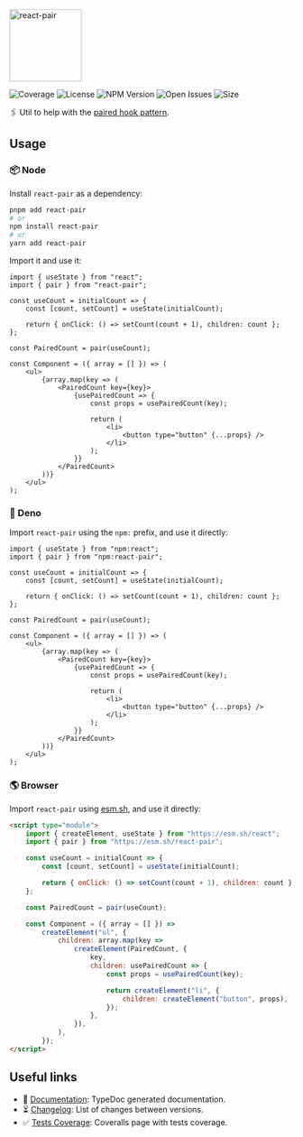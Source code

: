 <img id="logo" alt="react-pair" src="https://lou.codes/logos/react_pair.svg" height="128" />

![Coverage][coverage-badge] ![License][license-badge]
![NPM Version][npm-version-badge] ![Open Issues][open-issues-badge]
![Size][size-badge]

🖇️ Util to help with the [paired hook pattern][article].

## Usage

### 📦 Node

Install `react-pair` as a dependency:

```bash
pnpm add react-pair
# or
npm install react-pair
# or
yarn add react-pair
```

Import it and use it:

```tsx
import { useState } from "react";
import { pair } from "react-pair";

const useCount = initialCount => {
	const [count, setCount] = useState(initialCount);

	return { onClick: () => setCount(count + 1), children: count };
};

const PairedCount = pair(useCount);

const Component = ({ array = [] }) => (
	<ul>
		{array.map(key => (
			<PairedCount key={key}>
				{usePairedCount => {
					const props = usePairedCount(key);

					return (
						<li>
							<button type="button" {...props} />
						</li>
					);
				}}
			</PairedCount>
		))}
	</ul>
);
```

### 🦕 Deno

Import `react-pair` using the `npm:` prefix, and use it directly:

```tsx
import { useState } from "npm:react";
import { pair } from "npm:react-pair";

const useCount = initialCount => {
	const [count, setCount] = useState(initialCount);

	return { onClick: () => setCount(count + 1), children: count };
};

const PairedCount = pair(useCount);

const Component = ({ array = [] }) => (
	<ul>
		{array.map(key => (
			<PairedCount key={key}>
				{usePairedCount => {
					const props = usePairedCount(key);

					return (
						<li>
							<button type="button" {...props} />
						</li>
					);
				}}
			</PairedCount>
		))}
	</ul>
);
```

### 🌎 Browser

Import `react-pair` using [esm.sh][esm.sh], and use it directly:

```html
<script type="module">
	import { createElement, useState } from "https://esm.sh/react";
	import { pair } from "https://esm.sh/react-pair";

	const useCount = initialCount => {
		const [count, setCount] = useState(initialCount);

		return { onClick: () => setCount(count + 1), children: count };
	};

	const PairedCount = pair(useCount);

	const Component = ({ array = [] }) =>
		createElement("ul", {
			children: array.map(key =>
				createElement(PairedCount, {
					key,
					children: usePairedCount => {
						const props = usePairedCount(key);

						return createElement("li", {
							children: createElement("button", props),
						});
					},
				}),
			),
		});
</script>
```

## Useful links

-   📝 [Documentation][documentation]: TypeDoc generated documentation.
-   ⏳ [Changelog][changelog]: List of changes between versions.
-   ✅ [Tests Coverage][coverage]: Coveralls page with tests coverage.

<!-- Reference -->

[article]: https://lou.cx/articles/the-paired-hook-pattern
[changelog]:
	https://github.com/loucyx/lou.codes/blob/main/packages/react-pair/CHANGELOG.md
[coverage-badge]:
	https://img.shields.io/coveralls/github/loucyx/lou.codes.svg?labelColor=666&color=0a8
[coverage]: https://coveralls.io/github/loucyx/lou.codes
[documentation]: https://lou.codes/libraries/react_pair/
[esm.sh]: https://esm.sh
[license-badge]:
	https://img.shields.io/npm/l/react-pair.svg?labelColor=666&color=0a8
[npm-version-badge]:
	https://img.shields.io/npm/v/react-pair.svg?labelColor=666&color=0a8
[open-issues-badge]:
	https://img.shields.io/github/issues/loucyx/lou.codes.svg?labelColor=666&color=0a8
[size-badge]:
	https://img.shields.io/badge/dynamic/json?label=brotli&labelColor=666&color=0a8&suffix=KiB&query=%24.size&url=https%3A%2F%2Fraw.githubusercontent.com%2Floucyx%2Flou.codes%2Fmain%2Fpackages%2Freact-pair%2Fpackage.json
